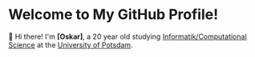 <!--
**naiylo/naiylo** is a ✨ _special_ ✨ repository because its `README.md` (this file) appears on your GitHub profile.

Here are some ideas to get you started:

- 🔭 I’m currently working on ...
- 🌱 I’m currently learning ...
- 👯 I’m looking to collaborate on ...
- 🤔 I’m looking for help with ...
- 💬 Ask me about ...
- 📫 How to reach me: ...
- 😄 Pronouns: ...
- ⚡ Fun fact: ...
-->

# Welcome to My GitHub Profile!

👋 Hi there! I'm **[Oskar]**, a 20 year old studying [Informatik/Computational Science]([https://www.uni-potsdam.de/en/](https://www.uni-potsdam.de/de/studium/studienangebot/bachelor/ein-fach-bachelor/informatikcomputational-science-ein-fach-bachelor)https://www.uni-potsdam.de/de/studium/studienangebot/bachelor/ein-fach-bachelor/informatikcomputational-science-ein-fach-bachelor) at the [University of Potsdam](https://www.uni-potsdam.de/en/). 
